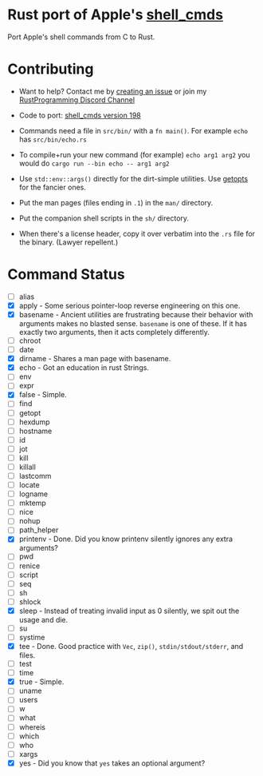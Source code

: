 # Rust port of Apple's [shell_cmds](https://opensource.apple.com/source/shell_cmds/shell_cmds-198/)

Port Apple's shell commands from C to Rust.

# Contributing

-  Want to help? Contact me by
   [creating an issue](https://github.com/agileperception/shell_cmds/issues/new)
   or join my [RustProgramming Discord Channel](https://discord.gg/pR7hBBe)

- Code to port: [shell_cmds version 198](https://opensource.apple.com/source/shell_cmds/shell_cmds-198/)

- Commands need a file in `src/bin/` with a `fn main()`.  For example `echo` has `src/bin/echo.rs`

- To compile+run your new command (for example) `echo arg1 arg2` you would do `cargo run --bin echo -- arg1 arg2`

- Use `std::env::args()` directly for the dirt-simple utilities.  Use
  [getopts](https://doc.rust-lang.org/getopts/getopts/index.html) for the fancier ones.

- Put the man pages (files ending in `.1`) in the `man/` directory.

- Put the companion shell scripts in the `sh/` directory.

- When there's a license header, copy it over verbatim into the `.rs` file for the binary. (Lawyer repellent.)

# Command Status

* [ ] alias
* [x] apply - Some serious pointer-loop reverse engineering on this one.
* [x] basename - Ancient utilities are frustrating because their behavior with
  arguments makes no blasted sense.  `basename` is one of these.  If it has
  exactly two arguments, then it acts completely differently.
* [ ] chroot
* [ ] date
* [x] dirname - Shares a man page with basename.
* [x] echo - Got an education in rust Strings.
* [ ] env
* [ ] expr
* [x] false - Simple.
* [ ] find
* [ ] getopt
* [ ] hexdump
* [ ] hostname
* [ ] id
* [ ] jot
* [ ] kill
* [ ] killall
* [ ] lastcomm
* [ ] locate
* [ ] logname
* [ ] mktemp
* [ ] nice
* [ ] nohup
* [ ] path_helper
* [x] printenv - Done. Did you know printenv silently ignores any extra arguments?
* [ ] pwd
* [ ] renice
* [ ] script
* [ ] seq
* [ ] sh
* [ ] shlock
* [x] sleep - Instead of treating invalid input as 0 silently, we spit out the
  usage and die.
* [ ] su
* [ ] systime
* [x] tee - Done.  Good practice with `Vec`, `zip()`, `stdin/stdout/stderr`, and files.
* [ ] test
* [ ] time
* [x] true - Simple.
* [ ] uname
* [ ] users
* [ ] w
* [ ] what
* [ ] whereis
* [ ] which
* [ ] who
* [ ] xargs
* [x] yes - Did you know that `yes` takes an optional argument?
